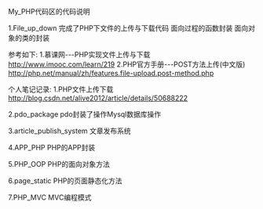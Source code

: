 My_PHP代码区的代码说明

1.File_up_down 
  完成了PHP下文件的上传与下载代码
  面向过程的函数封装
  面向对象的类的封装
  
  参考如下:
  1.慕课网---PHP实现文件上传与下载
    http://www.imooc.com/learn/219
  2.PHP官方手册---POST方法上传(中文版)
    http://php.net/manual/zh/features.file-upload.post-method.php

  个人笔记记录:
  1.PHP文件上传下载
    http://blog.csdn.net/alive2012/article/details/50688222


2.pdo_package
  pdo封装了操作Mysql数据库操作


3.article_publish_system
  文章发布系统

4.APP_PHP
  PHP的APP封装

5.PHP_OOP
  PHP的面向对象方法

6.page_static
  PHP的页面静态化方法

7.PHP_MVC
  MVC编程模式
